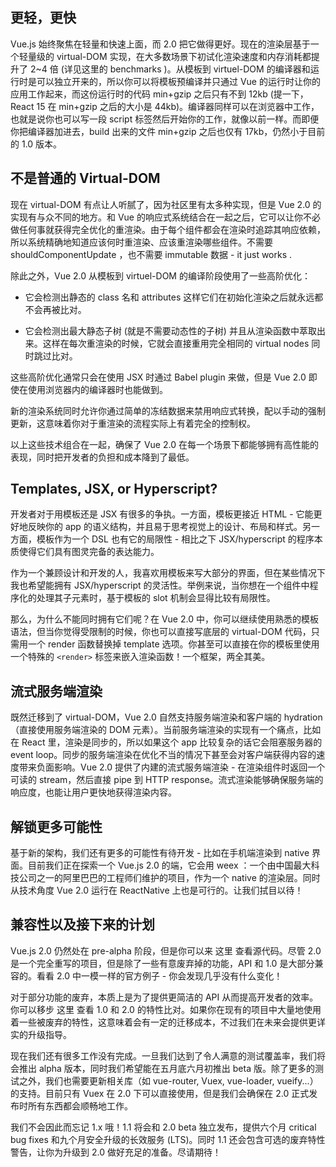 更轻，更快
---

Vue.js 始终聚焦在轻量和快速上面，而 2.0 把它做得更好。现在的渲染层基于一个轻量级的 virtual-DOM 实现，在大多数场景下初试化渲染速度和内存消耗都提升了 2~4 倍 (详见这里的 benchmarks )。从模板到 virtuel-DOM 的编译器和运行时是可以独立开来的，所以你可以将模板预编译并只通过 Vue 的运行时让你的应用工作起来，而这份运行时的代码 min+gzip 之后只有不到 12kb (提一下，React 15 在 min+gzip 之后的大小是 44kb)。编译器同样可以在浏览器中工作，也就是说你也可以写一段 script 标签然后开始你的工作，就像以前一样。而即便你把编译器加进去，build 出来的文件 min+gzip 之后也仅有 17kb，仍然小于目前的 1.0 版本。

不是普通的 Virtual-DOM
---

现在 virtual-DOM 有点让人听腻了，因为社区里有太多种实现，但是 Vue 2.0 的实现有与众不同的地方。和 Vue 的响应式系统结合在一起之后，它可以让你不必做任何事就获得完全优化的重渲染。由于每个组件都会在渲染时追踪其响应依赖，所以系统精确地知道应该何时重渲染、应该重渲染哪些组件。不需要 shouldComponentUpdate ，也不需要 immutable 数据 - it just works .

除此之外，Vue 2.0 从模板到 virtuel-DOM 的编译阶段使用了一些高阶优化：

* 它会检测出静态的 class 名和 attributes 这样它们在初始化渲染之后就永远都不会再被比对。

* 它会检测出最大静态子树 (就是不需要动态性的子树) 并且从渲染函数中萃取出来。这样在每次重渲染的时候，它就会直接重用完全相同的 virtual nodes 同时跳过比对。

这些高阶优化通常只会在使用 JSX 时通过 Babel plugin 来做，但是 Vue 2.0 即使在使用浏览器内的编译器时也能做到。

新的渲染系统同时允许你通过简单的冻结数据来禁用响应式转换，配以手动的强制更新，这意味着你对于重渲染的流程实际上有着完全的控制权。

以上这些技术组合在一起，确保了 Vue 2.0 在每一个场景下都能够拥有高性能的表现，同时把开发者的负担和成本降到了最低。

Templates, JSX, or Hyperscript?
---

开发者对于用模板还是 JSX 有很多的争执。一方面，模板更接近 HTML - 它能更好地反映你的 app 的语义结构，并且易于思考视觉上的设计、布局和样式。另一方面，模板作为一个 DSL 也有它的局限性 - 相比之下 JSX/hyperscript 的程序本质使得它们具有图灵完备的表达能力。

作为一个兼顾设计和开发的人，我喜欢用模板来写大部分的界面，但在某些情况下我也希望能拥有 JSX/hyperscript 的灵活性。举例来说，当你想在一个组件中程序化的处理其子元素时，基于模板的 slot 机制会显得比较有局限性。

那么，为什么不能同时拥有它们呢？在 Vue 2.0 中，你可以继续使用熟悉的模板语法，但当你觉得受限制的时候，你也可以直接写底层的 virtual-DOM 代码，只需用一个 render 函数替换掉 template 选项。你甚至可以直接在你的模板里使用一个特殊的 `<render>` 标签来嵌入渲染函数！一个框架，两全其美。


流式服务端渲染
---

既然迁移到了 virtual-DOM，Vue 2.0 自然支持服务端渲染和客户端的 hydration（直接使用服务端渲染的 DOM 元素）。当前服务端渲染的实现有一个痛点，比如在 React 里，渲染是同步的，所以如果这个 app 比较复杂的话它会阻塞服务器的 event loop。同步的服务端渲染在优化不当的情况下甚至会对客户端获得内容的速度带来负面影响。Vue 2.0 提供了内建的流式服务端渲染 - 在渲染组件时返回一个可读的 stream，然后直接 pipe 到 HTTP response。流式渲染能够确保服务端的响应度，也能让用户更快地获得渲染内容。

解锁更多可能性
---

基于新的架构，我们还有更多的可能性有待开发 - 比如在手机端渲染到 native 界面。目前我们正在探索一个 Vue.js 2.0 的端，它会用 weex ：一个由中国最大科技公司之一的阿里巴巴的工程师们维护的项目，作为一个 native 的渲染层。同时从技术角度 Vue 2.0 运行在 ReactNative 上也是可行的。让我们拭目以待！

兼容性以及接下来的计划
---

Vue.js 2.0 仍然处在 pre-alpha 阶段，但是你可以来 这里 查看源代码。尽管 2.0 是一个完全重写的项目，但是除了一些有意废弃掉的功能，API 和 1.0 是大部分兼容的。看看 2.0 中一模一样的官方例子 - 你会发现几乎没有什么变化！

对于部分功能的废弃，本质上是为了提供更简洁的 API 从而提高开发者的效率。你可以移步 这里 查看 1.0 和 2.0 的特性比对。如果你在现有的项目中大量地使用着一些被废弃的特性，这意味着会有一定的迁移成本，不过我们在未来会提供更详实的升级指导。

现在我们还有很多工作没有完成。一旦我们达到了令人满意的测试覆盖率，我们将会推出 alpha 版本，同时我们希望能在五月底六月初推出 beta 版。除了更多的测试之外，我们也需要更新相关库（如 vue-router, Vuex, vue-loader, vueify...）的支持。目前只有 Vuex 在 2.0 下可以直接使用，但是我们会确保在 2.0 正式发布时所有东西都会顺畅地工作。

我们不会因此而忘记 1.x 哦！1.1 将会和 2.0 beta 独立发布，提供六个月 critical bug fixes 和九个月安全升级的长效服务 (LTS)。同时 1.1 还会包含可选的废弃特性警告，让你为升级到 2.0 做好充足的准备。尽请期待！
